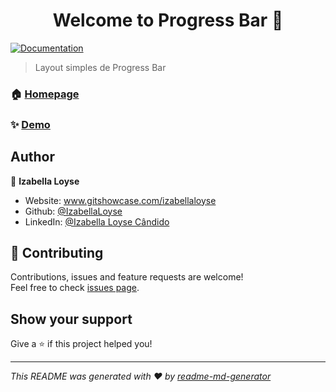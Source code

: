 <h1 align="center">Welcome to Progress Bar 👋</h1>
<p>
  <a href="https://github.com/IzabellaLoyse/Progress-Bar" target="_blank">
    <img alt="Documentation" src="https://img.shields.io/badge/documentation-yes-brightgreen.svg" />
  </a>
</p>

> Layout simples de Progress Bar

### 🏠 [Homepage](https://github.com/IzabellaLoyse/Progress-Bar/blob/master/README.md)

### ✨ [Demo](https://github.com/IzabellaLoyse/Progress-Bar)

## Author

👤 **Izabella Loyse**

* Website: www.gitshowcase.com/izabellaloyse
* Github: [@IzabellaLoyse](https://github.com/IzabellaLoyse)
* LinkedIn: [@Izabella Loyse Cândido](https://www.linkedin.com/in/izabella-loyse-candido/)

## 🤝 Contributing

Contributions, issues and feature requests are welcome!<br />Feel free to check [issues page](https://github.com/IzabellaLoyse/Progress-Bar/issues). 

## Show your support

Give a ⭐️ if this project helped you!

***
_This README was generated with ❤️ by [readme-md-generator](https://github.com/kefranabg/readme-md-generator)_
